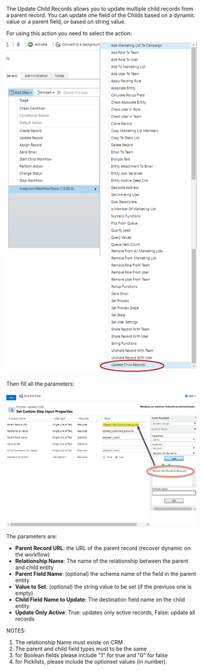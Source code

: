 The Update Child Records allows you to update multiple child records from a parent record. You can update one field of the Childs based on a dynamic value or a parent field, or based on string value.

For using this action you need to select the action:

![](Update%20Child%20Records_wf1.png)

Then fill all the parameters:

![](updatechild.gif)

The parameters are:
* **Parent Record URL**: the URL of the parent record (recover dynamic on the workflow)
* **Relationship Name**: The name of the relationship between the parent and child entity
* **Parent Field Name**: (optional) the schema name of the field in the parent entity 
* **Value to Set**: (optional) the string value to be set (if the previuos one is empty)
* **Child Field Name to Update**: The destination field name on the child entity
* **Update Only Active**: True: updates only active records, False: update all records

NOTES:
1) The relationship Name must existe on CRM
2) The parent and child field types must to be the same 
3) for Boolean fields please include "1" for true and "0" for false
4) for Picklists, please include the optionset values (in number).
